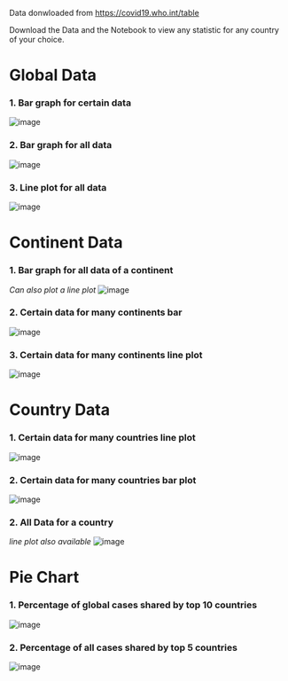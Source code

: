 Data donwloaded from https://covid19.who.int/table

Download the Data and the Notebook to view any statistic for any country of your choice.

# Global Data

### 1. Bar graph for certain data
![image](/demoimages/1_global_data.png)

### 2. Bar graph for all data
![image](/demoimages/2_global_data_bar.png)

### 3. Line plot for all data
![image](/demoimages/3_global_data_line.png)


# Continent Data

### 1. Bar graph for all data of a continent
*Can also plot a line plot*
![image](/demoimages/1_all_cont_data.png)

### 2. Certain data for many continents bar
![image](/demoimages/2_data_for_ceratain_cont.png)

### 3. Certain data for many continents line plot
![image](/demoimages/3_all_cont_data_line.png)

# Country Data

### 1. Certain data for many countries line plot
![image](demoimages\1_certain_data_for_countries.png)

### 2. Certain data for many countries bar plot
![image](demoimages\2_certain_data_for_countries_bar.png)


### 2. All Data for a country
*line plot also available*
![image](demoimages\3_all_data_for_a_country.png)


# Pie Chart

### 1. Percentage of global cases shared by top 10 countries

![image](/demoimages/pie1.png)


### 2. Percentage of all cases shared by top 5 countries

![image](/demoimages/pie2.png)
